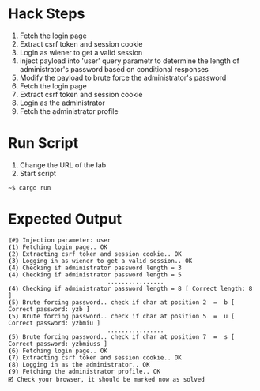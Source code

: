 # Hack Steps

1. Fetch the login page
2. Extract csrf token and session cookie
3. Login as wiener to get a valid session
4. inject payload into 'user' query parametr to determine the length of administrator's password based on conditional responses
5. Modify the payload to brute force the administrator's password
6. Fetch the login page
7. Extract csrf token and session cookie
8. Login as the administrator
9. Fetch the administrator profile

# Run Script

1. Change the URL of the lab
2. Start script

```
~$ cargo run
```

# Expected Output

```
⟪#⟫ Injection parameter: user
⦗1⦘ Fetching login page.. OK
⦗2⦘ Extracting csrf token and session cookie.. OK
⦗3⦘ Logging in as wiener to get a valid session.. OK
⦗4⦘ Checking if administrator password length = 3 
⦗4⦘ Checking if administrator password length = 5
                            ................
⦗4⦘ Checking if administrator password length = 8 [ Correct length: 8 ]
⦗5⦘ Brute forcing password.. check if char at position 2  =  b [ Correct password: yzb ]
⦗5⦘ Brute forcing password.. check if char at position 5  =  u [ Correct password: yzbmiu ]
                            ................
⦗5⦘ Brute forcing password.. check if char at position 7  =  s [ Correct password: yzbmiuss ]
⦗6⦘ Fetching login page.. OK
⦗7⦘ Extracting csrf token and session cookie.. OK
⦗8⦘ Logging in as the administrator.. OK
⦗9⦘ Fetching the administrator profile.. OK
🗹 Check your browser, it should be marked now as solved
```
